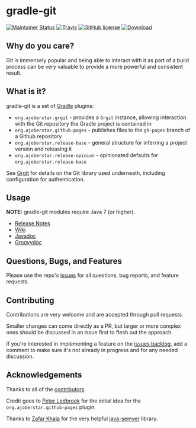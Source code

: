# gradle-git

[![Maintainer Status](http://stillmaintained.com/ajoberstar/gradle-git.svg)](http://stillmaintained.com/ajoberstar/gradle-git)
[![Travis](https://img.shields.io/travis/ajoberstar/gradle-git.svg?style=flat-square)](https://travis-ci.org/ajoberstar/gradle-git)
[![GitHub license](https://img.shields.io/github/license/ajoberstar/gradle-git.svg?style=flat-square)](https://github.com/ajoberstar/gradle-git/blob/master/LICENSE)
[![Download](https://api.bintray.com/packages/ajoberstar/gradle-plugins/org.ajoberstar%3Agradle-git/images/download.svg)](https://bintray.com/ajoberstar/libraries/org.ajoberstar%3Agradle-git/_latestVersion)

## Why do you care?

Git is immensely popular and being able to interact with it as part of a build process can be very valuable
to provide a more powerful and consistent result.

## What is it?

gradle-git is a set of [Gradle](http://gradle.org) plugins:

* `org.ajoberstar.grgit` - provides a `Grgit` instance, allowing interaction with the Git repository
the Gradle project is contained in
* `org.ajoberstar.github-pages` - publishes files to the `gh-pages` branch of a Github repository
* `org.ajoberstar.release-base` - general structure for inferring a project version and releasing it
* `org.ajoberstar.release-opinion` - opinionated defaults for `org.ajoberstar.release-base`

See [Grgit](https://github.com/ajoberstar/grgit) for details on the Git library used underneath, including
configuration for authentication.

## Usage

**NOTE:** gradle-git modules require Java 7 (or higher).

* [Release Notes](https://github.com/ajoberstar/gradle-git/releases)
* [Wiki](https://github.com/ajoberstar/gradle-git/wiki)
* [Javadoc](http://ajoberstar.org/gradle-git/docs/javadoc)
* [Groovydoc](http://ajoberstar.org/gradle-git/docs/groovydoc)

## Questions, Bugs, and Features

Please use the repo's [issues](https://github.com/ajoberstar/gradle-git/issues)
for all questions, bug reports, and feature requests.

## Contributing

Contributions are very welcome and are accepted through pull requests.

Smaller changes can come directly as a PR, but larger or more complex
ones should be discussed in an issue first to flesh out the approach.

If you're interested in implementing a feature on the
[issues backlog](https://github.com/ajoberstar/gradle-git/issues), add a comment
to make sure it's not already in progress and for any needed discussion.

## Acknowledgements

Thanks to all of the [contributors](https://github.com/ajoberstar/gradle-git/graphs/contributors).

Credit goes to [Peter Ledbrook](https://github.com/pledbrook) for the initial
idea for the `org.ajoberstar.github-pages` plugin.

Thanks to [Zafar Khaja](https://github.com/zafarkhaja) for the very helpful
[java-semver](https://github.com/zafarkhaja/jsemver) library.
